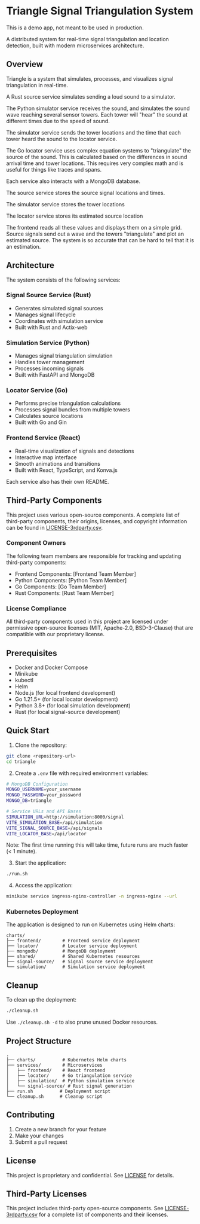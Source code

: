 # Triangle Signal Triangulation System

This is a demo app, not meant to be used in production.

A distributed system for real-time signal triangulation and location detection, built with modern microservices architecture. 

## Overview

Triangle is a system that simulates, processes, and visualizes signal triangulation in real-time.

A Rust source service simulates sending a loud sound to a simulator.

The Python simulator service receives the sound, and simulates the sound wave reaching several sensor towers. Each tower will "hear" the sound at different times due to the speed of sound.

The simulator service sends the tower locations and the time that each tower heard the sound to the locator service.

The Go locator service uses complex equation systems to "triangulate" the source of the sound. This is calculated based on the differences in sound arrival time and tower locations. This requires very complex math and is useful for things like traces and spans.

Each service also interacts with a MongoDB database.

The source service stores the source signal locations and times.

The simulator service stores the tower locations

The locator service stores its estimated source location



The frontend reads all these values and displays them on a simple grid. Source signals send out a wave and the towers "triangulate" and plot an estimated source. The system is so accurate that can be hard to tell that it is an estimation.

## Architecture

The system consists of the following services:

### Signal Source Service (Rust)
- Generates simulated signal sources
- Manages signal lifecycle
- Coordinates with simulation service
- Built with Rust and Actix-web

### Simulation Service (Python)
- Manages signal triangulation simulation
- Handles tower management
- Processes incoming signals
- Built with FastAPI and MongoDB

### Locator Service (Go)
- Performs precise triangulation calculations
- Processes signal bundles from multiple towers
- Calculates source locations
- Built with Go and Gin

### Frontend Service (React)
- Real-time visualization of signals and detections
- Interactive map interface
- Smooth animations and transitions
- Built with React, TypeScript, and Konva.js

Each service also has their own README.

## Third-Party Components

This project uses various open-source components. A complete list of third-party components, their origins, licenses, and copyright information can be found in [LICENSE-3rdparty.csv](LICENSE-3rdparty.csv).

### Component Owners

The following team members are responsible for tracking and updating third-party components:

- Frontend Components: [Frontend Team Member]
- Python Components: [Python Team Member]
- Go Components: [Go Team Member]
- Rust Components: [Rust Team Member]

### License Compliance

All third-party components used in this project are licensed under permissive open-source licenses (MIT, Apache-2.0, BSD-3-Clause) that are compatible with our proprietary license.

## Prerequisites

- Docker and Docker Compose
- Minikube
- kubectl
- Helm
- Node.js (for local frontend development)
- Go 1.21.5+ (for local locator development)
- Python 3.8+ (for local simulation development)
- Rust (for local signal-source development)

## Quick Start

1. Clone the repository:
```bash
git clone <repository-url>
cd triangle
```

2. Create a `.env` file with required environment variables:
```bash
# MongoDB Configuration
MONGO_USERNAME=your_username
MONGO_PASSWORD=your_password
MONGO_DB=triangle

# Service URLs and API Bases
SIMULATION_URL=http://simulation:8000/signal
VITE_SIMULATION_BASE=/api/simulation
VITE_SIGNAL_SOURCE_BASE=/api/signals
VITE_LOCATOR_BASE=/api/locator
```

Note: The first time running this will take time, future runs are much faster (< 1 minute).

3. Start the application:
```bash
./run.sh
```

4. Access the application:
```bash
minikube service ingress-nginx-controller -n ingress-nginx --url
```

### Kubernetes Deployment

The application is designed to run on Kubernetes using Helm charts:

```
charts/
├── frontend/        # Frontend service deployment
├── locator/         # Locator service deployment
├── mongodb/         # MongoDB deployment
├── shared/          # Shared Kubernetes resources
├── signal-source/   # Signal source service deployment
└── simulation/      # Simulation service deployment
```

## Cleanup

To clean up the deployment:

```bash
./cleanup.sh
```

Use `./cleanup.sh -d` to also prune unused Docker resources.

## Project Structure

```
.
├── charts/          # Kubernetes Helm charts
├── services/        # Microservices
│   ├── frontend/    # React frontend
│   ├── locator/     # Go triangulation service
│   ├── simulation/  # Python simulation service
│   └── signal-source/ # Rust signal generation
├── run.sh          # Deployment script
└── cleanup.sh      # Cleanup script
```

## Contributing

1. Create a new branch for your feature
2. Make your changes
3. Submit a pull request

## License

This project is proprietary and confidential. See [LICENSE](LICENSE) for details.

## Third-Party Licenses

This project includes third-party open-source components. See [LICENSE-3rdparty.csv](LICENSE-3rdparty.csv) for a complete list of components and their licenses.
